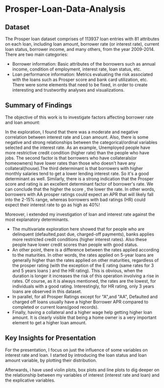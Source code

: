 # Prosper-Loan-Data-Analysis
## Dataset

The Prosper loan dataset comprises of 113937 loan entries with 81 attributes on each loan, including loan amount, borrower rate (or interest rate), current loan status, borrower income, and many others, from the year 2009-2014. There are two main categories:

- Borrower information: Basic attributes of the borrowers such as annual income, condition of employment, interest rate, loan status, etc.
- Loan performance information: Metrics evaluating the risk associated with the loans such as Prosper score and bank card utilization, etc.
There were some elements that need to be fixed, in order to create interesting and trustworthy analyses and visualizations.


## Summary of Findings

The objective of this work is to investigate factors affecting borrower rate and loan amount:

In the exploration, I found that there was a moderate and negative correlation between interest rate and Loan amount.
Also, there is some negative and strong relationships between the categorical/ordinal variables selected and the interest rate. As an example, Unemployed people have more restrictive credit condition (higher rate) than the people who have jobs. The second factor is that borrowers who have collaterals(or homeowners) have lower rates than those who doesn't have any collateral(house).The third determinant is that borrowers with higher monthly salaries tend to get a lower lending interest rate. So it's a good determinant as well. Similarly, there is a strong indication that the Prosper score and rating is an excellent determinant factor of borrower's rate. We can conclude that the higher the score , the lower the rate. In other words, borrowers with AA prosper ratings could expect an APR that will likely fall into the 2-15% range, whereas borrowers with bad ratings (HR) could expect their interest rate to go as high as 40%!

Moreover, i extended my investigation of loan and interest rate against the most explanatory determinants.

- The multivariate exploration here showed that for people who are delinquent (defaulted,past due, charged-off payments), banks applies more restricted credit conditions (higher interest rates). Also these people have lower credit scores than people with good status.
- An other point, there is a difference between the rates applied according to the maturities. In other words, the rates applied on 5-year loans are generally higher than the rates applied on other maturities, regardless of the prosper rating (with the exception of the E rating (same rates for 3 and 5 years loans ) and the HR rating). This is obvious, when the duration is longer it increases the risk of this operation involving a rise in rates. Of course, as it is always mentioned, the rates are the lowest, for individuals with a good rating. Interestingly, for HR rating, only 3 years loans are observed in this dataset.
- In parallel, for all Prosper Ratings except for "A",and "AA", Defaulted and charged off loans usually have a higher Borrower APR compared to completed or current loans(good records).
- Finally, having a collateral and a higher wage help getting higher loan amount. It is clearly visible that being a home owner is a very important element to get a higher loan amount.


## Key Insights for Presentation

For the presentation, I focus on just the influence of some variables on interest rate and loan. I started by introducing the loan status 
and loan amount variable, by plotting their distribution.

Afterwards, i have used violin plots, box plots and line plots to dig deeper on the relationship between my variables of interest (interest rate and loan) and the explicative variables. 
